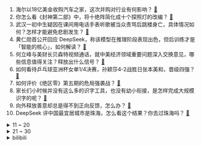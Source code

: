 1. 海尔以18亿美金收购汽车之家，这次并购对行业有何影响？ [:link:](https://www.zhihu.com/question/12848595770)
2. 你怎么看《封神第二部》中，将十绝阵简化成十个探照灯的改编？ [:link:](https://www.zhihu.com/question/11235068057)
3. 武汉一初中生疑因在课间用电话手表听歌被当众责骂后跳楼身亡，具体情况如何？怎样才能避免悲剧发生？ [:link:](https://www.zhihu.com/question/13037446119)
4. 黄仁勋首公开回应 DeepSeek，称该模型在推理阶段表现出色，但后训练才是「智能的核心」，如何解读？ [:link:](https://www.zhihu.com/question/12997012517)
5. 何立峰与美财长贝森特视频通话，就中美经济领域重要问题深入交换意见，哪些信息值得关注？释放出什么信号？ [:link:](https://www.zhihu.com/question/12954531822)
6. 如何看待乒乓球亚洲杯女单1/4决赛，孙颖莎4-2战胜日张本美和，晋级四强？ [:link:](https://www.zhihu.com/question/13042705692)
7. 如何评价《绝区零》第五期的危局强袭战？ [:link:](https://www.zhihu.com/question/12944334209)
8. 家长们小时候并没有这么多的识字工具，也没有幼小衔接，是怎样完成大规模识字的呢？ [:link:](https://www.zhihu.com/question/12520995595)
9. 向外释放善意却总是得不到正向反馈，怎么办？ [:link:](https://www.zhihu.com/question/667568051)
10. DeepSeek 评中国最宜居城市是珠海，怎么看这个结果？你去过珠海吗？ [:link:](https://www.zhihu.com/question/12935297227)
<details>
<summary>11 ~ 20</summary>

11. 8 只河狸 2 天建好捷克拖了 7 年的水坝，真实情况是怎样的？如何从科学角度解读？ [:link:](https://www.zhihu.com/question/12159319795)
12. 《难哄》删除争议镜头，女主九集遭遇六次性骚扰，网友呼吁将其下架，怎样看待剧情设定？对观众有哪些影响？ [:link:](https://www.zhihu.com/question/12933772130)
13. 日本米价续飙涨 ，日本政府拟释出最多 21 万吨储备米，涨价原因是什么？暴露出了哪些问题？ [:link:](https://www.zhihu.com/question/12137622208)
14. 王兴兴谈 AI 教育，称国内教育内容滞后，很多东西都太老了，当前教育体系该如何适应快速发展的科技领域？ [:link:](https://www.zhihu.com/question/12996096707)
15. 哪吒的母亲是李靖原配，为什么大家称她为殷夫人而不是李夫人？ [:link:](https://www.zhihu.com/question/351874821)
16. 外卖员争夺战，京东提高单价，有骑手试水日入 500 元，会再掀价格战吗？能否搅动外卖行业这潭池水？ [:link:](https://www.zhihu.com/question/12986130149)
17. 被读秒绝杀！U20 国足 0-1 惜败沙特，无缘世青赛，你认为中国队本场最大的遗憾是什么？ [:link:](https://www.zhihu.com/question/13021501570)
18. 哪部东北文学或影视剧对普通人物的刻画，让你印象深刻？ [:link:](https://www.zhihu.com/question/12703842198)
19. 《鸣潮》开服到现在的进步很大，未来会到《原神》的巅峰期吗？ [:link:](https://www.zhihu.com/question/12836079724)
20. 心理学上如何理解「对不确定性的容忍度」这个概念？ [:link:](https://www.zhihu.com/question/9184951865)
</details>
<details>
<summary>21 ~ 30</summary>

21. 为什么别人一眼就知道你是老实人? [:link:](https://www.zhihu.com/question/644979426)
22. 电视剧《漂白》剧组致歉，替身女演员手臂被汽车擦伤，具体是怎么回事？ [:link:](https://www.zhihu.com/question/13021949082)
23. 如何评价日本声优、歌手、演员佐佐木李子？ [:link:](https://www.zhihu.com/question/668148035)
24. 怎样计算一根电线 1 秒内可以最高承受多大电流？ [:link:](https://www.zhihu.com/question/393479698)
25. 2025年亚洲杯男单¼决赛，梁靖崑4：2力克张本智和晋级四强，怎么评价这次国乒男队主力们的强势表现？ [:link:](https://www.zhihu.com/question/13049032099)
26. 乒乓球亚洲杯女单 1/4 决赛，孙颖莎 4-2 张本美和晋级半决赛，怎样评价本场比赛？ [:link:](https://www.zhihu.com/question/13042446473)
27. 如果把尼罗河和亚马逊河的径流量互换一天会怎么样？ [:link:](https://www.zhihu.com/question/11714015317)
28. 都说「人永远赚不到自己认知之外的钱」，在职场中如何突破这个认知呢？ [:link:](https://www.zhihu.com/question/12918451098)
29. 如何评价《如懿传》中的颖妃这一角色？ [:link:](https://www.zhihu.com/question/3490662273)
30. 如何评价球爹 LaVal Ball 对他三个孩子的教育？ [:link:](https://www.zhihu.com/question/61898579)
</details><details>
<summary>bilibili</summary>

</details>